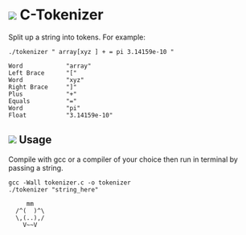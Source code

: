 # ![](http://i.imgur.com/u1rZL91.png) C-Tokenizer
Split up a string into tokens. For example:

    ./tokenizer " array[xyz ] + = pi 3.14159e-10 "

    Word            "array"
    Left Brace      "["
    Word            "xyz"
    Right Brace     "]"
    Plus            "+"
    Equals          "="
    Word            "pi"
    Float           "3.14159e-10"
    
## ![](http://i.imgur.com/JOXezQB.png?) Usage
Compile with gcc or a compiler of your choice then run in terminal by passing a string.

    gcc -Wall tokenizer.c -o tokenizer
    ./tokenizer "string_here"

         mm
      /^(  )^\  
      \,(..),/      
        V~~V   
